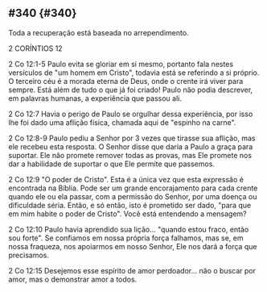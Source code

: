 ## #340 {#340}

Toda a recuperação está baseada no arrependimento.

2 CORÍNTIOS 12

2 Co 12:1-5 Paulo evita se gloriar em si mesmo, portanto fala nestes versículos de &quot;um homem em Cristo&quot;, todavia está se referindo a si próprio. O terceiro céu é a morada eterna de Deus, onde o crente irá viver para sempre. Está além de tudo o que já foi criado! Paulo não podia descrever, em palavras humanas, a experiência que passou ali.

2 Co 12:7 Havia o perigo de Paulo se orgulhar dessa experiência, por isso lhe foi dado uma aflição física, chamada aqui de &quot;espinho na carne&quot;.

2 Co 12:8-9 Paulo pediu a Senhor por 3 vezes que tirasse sua aflição, mas ele recebeu esta resposta. O Senhor disse que daria a Paulo a graça para suportar. Ele não promete remover todas as provas, mas Ele promete nos dar a habilidade de suportar o que Ele permite que passemos.

2 Co 12:9 &quot;O poder de Cristo&quot;. Esta é a única vez que esta expressão é encontrada na Bíblia. Pode ser um grande encorajamento para cada crente quando ele ou ela passar, com a permissão do Senhor, por uma doença ou dificuldade séria. Então, e só então, isto é prometido ser dado, &quot;para que em mim habite o poder de Cristo&quot;. Você está entendendo a mensagem?

2 Co 12:10 Paulo havia aprendido sua lição... &quot;quando estou fraco, então sou forte&quot;. Se confiamos em nossa própria força falhamos, mas se, em nossa fraqueza, nos apoiarmos em nosso Senhor, Ele nos dará a força que precisamos.

2 Co 12:15 Desejemos esse espírito de amor perdoador... não o buscar por amor, mas o demonstrar amor a todos.